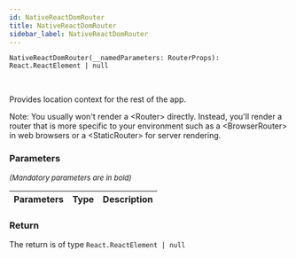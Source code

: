 ```yaml
---
id: NativeReactDomRouter
title: NativeReactDomRouter
sidebar_label: NativeReactDomRouter
---
```


```tsx
NativeReactDomRouter(__namedParameters: RouterProps): React.ReactElement | null
```
<br/>

Provides location context for the rest of the app.

Note: You usually won't render a <Router\> directly. Instead, you'll render a  
router that is more specific to your environment such as a <BrowserRouter\>  
in web browsers or a <StaticRouter\> for server rendering.

### Parameters

<font size="2"><i>(Mandatory parameters are in bold)</i></font>

| Parameters | Type | Description |
| --------- | ---- | ----------- |


### Return



The return is of type <code>React.ReactElement | null</code>